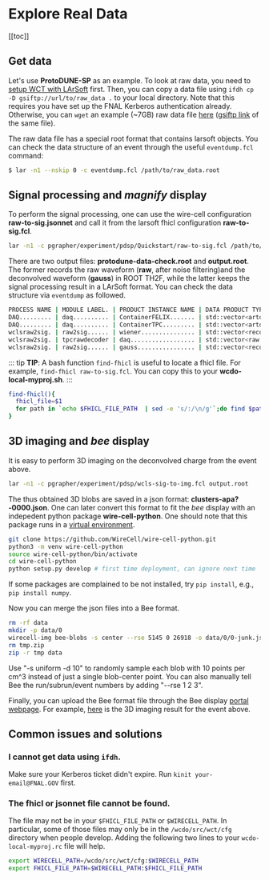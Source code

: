 # Explore Real Data

[[toc]]

## Get data
Let's use **ProtoDUNE-SP** as an example. To look at raw data, you need to [setup WCT with LArSoft](/workflow.html#setup-wct-with-larsoft) first. Then, you can copy a data file using `ifdh cp -D gsiftp://url/to/raw_data .` to your local directory. Note that this requires you have set up the FNAL Kerberos authentication already. Otherwise, you can `wget` an example (\~7GB) raw data file [here](https://www.phy.bnl.gov/~wgu/wire-cell-tutorial/data/np04_raw_run005145_0022_dl10.root) ([gsiftp link](gsiftp://fndca1.fnal.gov:2811/pnfs/fnal.gov/usr/dune/tape_backed/dunepro/protodune/np04/beam/detector/None/raw/06/61/29/25/np04_raw_run005145_0022_dl10.root) of the same file).

The raw data file has a special root format that contains larsoft objects. You can check the data structure of an event through the useful `eventdump.fcl` command:
```bash
$ lar -n1 --nskip 0 -c eventdump.fcl /path/to/raw_data.root
```

## Signal processing and *magnify* display
To perform the signal processing, one can use the wire-cell configuration **raw-to-sig.jsonnet** and call it from the larsoft fhicl configuration **raw-to-sig.fcl**.
```bash
lar -n1 -c pgrapher/experiment/pdsp/Quickstart/raw-to-sig.fcl /path/to/raw_data.root
```

There are two output files: **protodune-data-check.root** and **output.root**. The former records the raw waveform (**raw**, after noise filtering)and the deconvolved waveform (**gauss**) in ROOT TH2F, while the latter keeps the signal processing result in a LArSoft format. You can check the data structure via `eventdump` as followed.

```bash
PROCESS NAME | MODULE LABEL. | PRODUCT INSTANCE NAME | DATA PRODUCT TYPE............ | .SIZE
DAQ......... | daq.......... | ContainerFELIX....... | std::vector<artdaq::Fragment> | ....?
DAQ......... | daq.......... | ContainerTPC......... | std::vector<artdaq::Fragment> | ....?
wclsraw2sig. | raw2sig...... | wiener............... | std::vector<recob::Wire>..... | 15360
wclsraw2sig. | tpcrawdecoder | daq.................. | std::vector<raw::RawDigit>... | ....?
wclsraw2sig. | raw2sig...... | gauss................ | std::vector<recob::Wire>..... | 15360
```

::: tip
**TIP**: A bash function `find-fhicl` is useful to locate a fhicl file. For example, `find-fhicl raw-to-sig.fcl`. You can copy this to your **wcdo-local-myproj.sh**.
:::
```bash
find-fhicl(){
  fhicl_file=$1
  for path in `echo $FHICL_FILE_PATH  | sed -e 's/:/\n/g'`;do find $path -name "$fhicl_file"  2>/dev/null;done
}
```

## 3D imaging and *bee* display
It is easy to perform 3D imaging on the deconvolved charge from the event above.

```bash
lar -n1 -c pgrapher/experiment/pdsp/wcls-sig-to-img.fcl output.root
```
The thus obtained 3D blobs are saved in a json format: **clusters-apa?-0000.json**. One can later convert this format to fit the *bee* display with an indepedent python package **wire-cell-python**. One should note that this package runs in a [virtual environment](https://docs.python.org/3/library/venv.html).
```bash
git clone https://github.com/WireCell/wire-cell-python.git
python3 -m venv wire-cell-python
source wire-cell-python/bin/activate
cd wire-cell-python
python setup.py develop # first time deployment, can ignore next time
```
If some packages are complained to be not installed, try `pip install`, e.g., `pip install numpy`.

Now you can merge the json files into a Bee format.

```bash
rm -rf data
mkdir -p data/0
wirecell-img bee-blobs -s center --rse 5145 0 26918 -o data/0/0-junk.json clusters-apa?-0000.json
rm tmp.zip
zip -r tmp data
```
Use "-s uniform -d 10" to randomly sample each blob with 10 points per cm^3 instead of just a single blob-center point.  You can also manually tell Bee the run/subrun/event numbers by adding "--rse 1 2 3".

Finally, you can upload the Bee format file through the Bee display [portal webpage](https://www.phy.bnl.gov/twister/bee). For example, [here](https://www.phy.bnl.gov/twister/bee/set/f3ee077a-756d-4aa8-bb29-cb5bdfb4cedf/event/0/) is the 3D imaging result for the event above.

## Common issues and solutions

### I cannot get data using `ifdh`.
Make sure your Kerberos ticket didn't expire. Run `kinit your-email@FNAL.GOV` first.

### The fhicl or jsonnet file cannot be found.
The file may not be in your `$FHICL_FILE_PATH` or `$WIRECELL_PATH`. In particular, some of those files may only be in the `/wcdo/src/wct/cfg` directory when people develop. Adding the following two lines to your `wcdo-local-myproj.rc` file will help.
```bash
export WIRECELL_PATH=/wcdo/src/wct/cfg:$WIRECELL_PATH
export FHICL_FILE_PATH=$WIRECELL_PATH:$FHICL_FILE_PATH
```


<!--
For a comparison, this is the reconstruction from pandora
https://www.phy.bnl.gov/twister/bee/set/protodune-gallery/event/0/
-->


<!-- ## how to write some new code in dfp (for example:  print out detector geometry)?
## how to simulate a simple track?
## how to simulate a real event with input from g4? -->